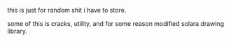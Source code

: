 this is just for random shit i have to store.

some of this is cracks, utility, and for some reason modified solara drawing library.
